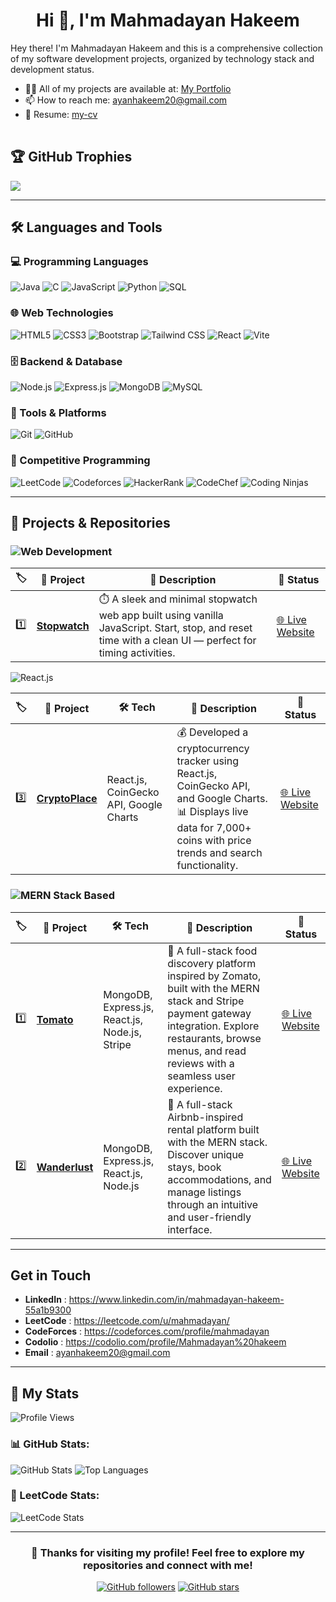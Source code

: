 <h1 align="center">Hi 👋, I'm  Mahmadayan Hakeem</h1>

<table>
  <tr>
      <p>
        Hey there! I'm Mahmadayan Hakeem and this is a comprehensive collection of my software development projects, organized by technology stack and development status.
      </p>
      <ul>
        <li>👨‍💻 All of my projects are available at: <a href="https://www.gradai.in/portfolio/ayanhakeem20">My Portfolio</a></li>
        <li>📫 How to reach me: <a href="mailto:[YourEmail@example.com]">ayanhakeem20@gmail.com</a></li>
        <li>📄 Resume: <a href="https://drive.google.com/file/d/1VESLvMzSzbVej9lKMD2rUHKOmVZhhDHG/view?usp=sharing">my-cv</a></li>
      </ul>
  </tr>
</table>

## 🏆 GitHub Trophies

![](https://github-profile-trophy.vercel.app/?username=ayanhakeem&theme=radical&no-frame=false&no-bg=true&margin-w=4)

---

## 🛠️ Languages and Tools

### 💻 Programming Languages
![Java](https://img.shields.io/badge/Java-007396?style=for-the-badge&logo=java&logoColor=white)
![C](https://img.shields.io/badge/C-A8B9CC?style=for-the-badge&logo=c&logoColor=white)
![JavaScript](https://img.shields.io/badge/JavaScript-F7DF1E?style=for-the-badge&logo=javascript&logoColor=black)
![Python](https://img.shields.io/badge/Python-3776AB?style=for-the-badge&logo=python&logoColor=white)
![SQL](https://img.shields.io/badge/SQL-4479A1?style=for-the-badge&logo=mysql&logoColor=white)



### 🌐 Web Technologies
![HTML5](https://img.shields.io/badge/HTML5-E34F26?style=for-the-badge&logo=html5&logoColor=white)
![CSS3](https://img.shields.io/badge/CSS3-1572B6?style=for-the-badge&logo=css3&logoColor=white)
![Bootstrap](https://img.shields.io/badge/Bootstrap-563D7C?style=for-the-badge&logo=bootstrap&logoColor=white)
![Tailwind CSS](https://img.shields.io/badge/Tailwind_CSS-06B6D4?style=for-the-badge&logo=tailwindcss&logoColor=white)
![React](https://img.shields.io/badge/React-20232A?style=for-the-badge&logo=react&logoColor=61DAFB)
![Vite](https://img.shields.io/badge/Vite-646CFF?style=for-the-badge&logo=vite&logoColor=white)

### 🗄️ Backend & Database
![Node.js](https://img.shields.io/badge/Node.js-339933?style=for-the-badge&logo=nodedotjs&logoColor=white)
![Express.js](https://img.shields.io/badge/Express.js-404D59?style=for-the-badge&logo=express&logoColor=white)
![MongoDB](https://img.shields.io/badge/MongoDB-47A248?style=for-the-badge&logo=mongodb&logoColor=white)
![MySQL](https://img.shields.io/badge/MySQL-4479A1?style=flat&logo=mysql&logoColor=white)




### 🔧 Tools & Platforms
![Git](https://img.shields.io/badge/Git-F05032?style=for-the-badge&logo=git&logoColor=white)
![GitHub](https://img.shields.io/badge/GitHub-181717?style=for-the-badge&logo=github&logoColor=white)


### 💪 Competitive Programming
![LeetCode](https://img.shields.io/badge/LeetCode-FFA116?style=for-the-badge&logo=leetcode&logoColor=white)
![Codeforces](https://img.shields.io/badge/Codeforces-1F8ACB?style=for-the-badge&logo=codeforces&logoColor=white)
![HackerRank](https://img.shields.io/badge/HackerRank-2EC866?style=for-the-badge&logo=HackerRank&logoColor=white)
![CodeChef](https://img.shields.io/badge/CodeChef-5B4638?style=for-the-badge&logo=CodeChef&logoColor=white)
![Coding Ninjas](https://img.shields.io/badge/Coding%20Ninjas-DD6620?style=for-the-badge&logo=CodingNinjas&logoColor=white)


---

## 🚀 Projects & Repositories

### ![Web Development](https://img.shields.io/badge/Web%20Development-F7DF1E?style=for-the-badge&logo=javascript&logoColor=black)

| 🏷️  | 📂 Project                                                        | 📝 Description                                                                                                                                             | 🔗 Status                                                       |
| --- | ----------------------------------------------------------------- | ---------------------------------------------------------------------------------------------------------------------------------------------------------- | --------------------------------------------------------------- |
| 1️⃣  | [**Stopwatch**](https://github.com/ayanhakeem/stop-watch)        | ⏱️ A sleek and minimal stopwatch web app built using vanilla JavaScript. Start, stop, and reset time with a clean UI — perfect for timing activities.      | [🌐 Live Website](https://stop-watch-y1ig.onrender.com/)        |


![React.js](https://img.shields.io/badge/React.js-61DAFB?style=for-the-badge&logo=react&logoColor=black)

| 🏷️ | 📂 Project                                                                 | 🛠️ Tech                          | 📝 Description                                                                                                                                             | 🔗 Status                                           |
| --- | -------------------------------------------------------------------------- | -------------------------------- | ----------------------------------------------------------------------------------------------------------------------------------------------------------- | -------------------------------------------------- |
| 3️⃣ | [**CryptoPlace**](https://github.com/ayanhakeem/cryptoplace)               | React.js, CoinGecko API, Google Charts | 💰 Developed a cryptocurrency tracker using React.js, CoinGecko API, and Google Charts.<br>📊 Displays live data for 7,000+ coins with price trends and search functionality. | [🌐 Live Website](https://crypto-react-oswg.onrender.com/) |






### ![MERN Stack Based](https://img.shields.io/badge/MERN%20Stack%20Based-3C873A?style=for-the-badge&logo=node.js&logoColor=white)

| 🏷️ | 📂 Project                                                                   | 🛠️ Tech                                                       | 📝 Description                                                                                                                                                                                                                                   | 🔗 Status                                                                    |
| --- | ---------------------------------------------------------------------------- | --------------------------------------------------------------------------- | ------------------------------------------------------------------------------------------------------------------------------------------------------------------------------------------------------------------------------------------------ | ---------------------------------------------------------------------------- |
| 1️⃣ | [**Tomato**](https://github.com/ayanhakeem/food-app)          | MongoDB, Express.js, React.js, Node.js, Stripe                              | 🍕 A full-stack food discovery platform inspired by Zomato, built with the MERN stack and Stripe payment gateway integration. Explore restaurants, browse menus, and read reviews with a seamless user experience.                               | [🌐 Live Website](https://food-del-fronted-ibvk.onrender.com/) |
| 2️⃣ | [**Wanderlust**](https://github.com/ayanhakeem/Airbnb)          | MongoDB, Express.js, React.js, Node.js                                       | 🏡 A full-stack Airbnb-inspired rental platform built with the MERN stack. Discover unique stays, book accommodations, and manage listings through an intuitive and user-friendly interface.                         | [🌐 Live Website](https://wanderlust-1zwz.onrender.com/) |


<!-- Replace or fill in your actual projects here like in the original -->

---

## Get in Touch

- **LinkedIn** : https://www.linkedin.com/in/mahmadayan-hakeem-55a1b9300
- **LeetCode** : https://leetcode.com/u/mahmadayan/
- **CodeForces** : https://codeforces.com/profile/mahmadayan
- **Codolio** : https://codolio.com/profile/Mahmadayan%20hakeem
- **Email** : ayanhakeem20@gmail.com

---

## 🌟 My Stats

![Profile Views](https://komarev.com/ghpvc/?username=ayanhakeem&label=Profile%20views&color=0e75b6&style=flat)

### 📊 GitHub Stats:

![GitHub Stats](https://github-readme-stats.vercel.app/api?username=ayanhakeem&show_icons=true&theme=tokyonight&rank_icon=github&hide_border=true)
![Top Languages](https://github-readme-stats.vercel.app/api/top-langs/?username=ayanhakeem&layout=compact&theme=tokyonight&hide_border=true)

### 🚀 LeetCode Stats:
![LeetCode Stats](https://leetcard.jacoblin.cool/mahmadayan?theme=dark&font=Hind%20Vadodara&ext=heatmap)

---

<div align="center">

### 🌟 Thanks for visiting my profile! Feel free to explore my repositories and connect with me!

[![GitHub followers](https://img.shields.io/github/followers/ayanhakeem?style=social)](https://github.com/[YourGitHubUsername])
[![GitHub stars](https://img.shields.io/github/stars/ayanhakeem?style=social)](https://github.com/[YourGitHubUsername])

</div>

